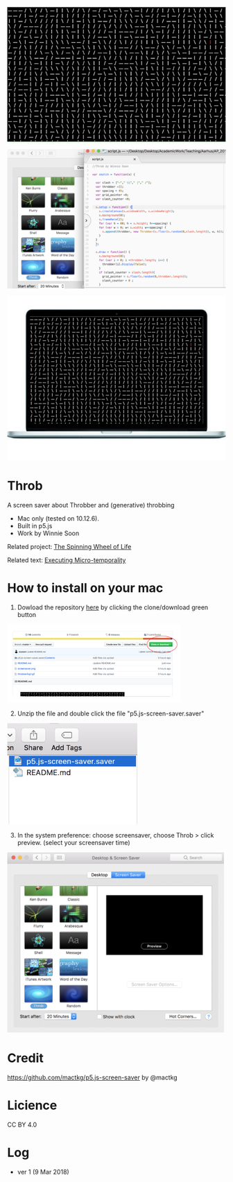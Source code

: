 ![image1](https://github.com/siusoon/Throb/blob/master/throbbering1.gif)

<img src ="https://github.com/siusoon/Throb/blob/master/screensaver.png" width="600px">

![image2](https://github.com/siusoon/Throb/blob/master/mac.gif)

# Throb
A screen saver about Throbber and (generative) throbbing 
- Mac only (tested on 10.12.6).
- Built in p5.js
- Work by Winnie Soon

Related project: [The Spinning Wheel of Life](http://siusoon.net/?p=7)

Related text: [Executing Micro-temporality](https://www.academia.edu/32663026/Executing_Micro-temporalities)

# How to install on your mac
1. Dowload the repository [here](https://github.com/siusoon/Throb) by clicking the clone/download green button 
<img src ="https://github.com/siusoon/Throb/blob/master/download.png" width="400px"> 

2. Unzip the file and double click the file "p5.js-screen-saver.saver"
<img src ="https://github.com/siusoon/Throb/blob/master/click.png" width="300px">

3. In the system preference: choose screensaver, choose Throb > click preview. (select your screensaver time)
<img src ="https://github.com/siusoon/Throb/blob/master/scrensaver1.png" width="500px"> 

# Credit
https://github.com/mactkg/p5.js-screen-saver by @mactkg

# Licience
CC BY 4.0

# Log
- ver 1 (9 Mar 2018)
